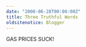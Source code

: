 ```yaml
---
date: "2000-06-28T00:00:00Z"
title: Three Truthful Words
oldsitenotice: Blogger
---
```

GAS PRICES SUCK!
